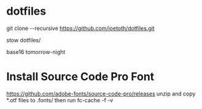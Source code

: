 # dotfiles
git clone --recursive https://github.com/joetoth/dotfiles.git

stow dotfiles/

base16 tomorrow-night

# Install Source Code Pro Font
https://github.com/adobe-fonts/source-code-pro/releases
unzip and copy *.otf files to .fonts/ then run fc-cache -f -v
